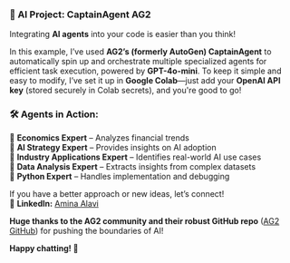 ### **🚀 AI Project: CaptainAgent AG2**  

Integrating **AI agents** into your code is easier than you think!  

In this example, I’ve used **AG2’s (formerly AutoGen) CaptainAgent** to automatically spin up and orchestrate multiple specialized agents for efficient task execution, powered by **GPT-4o-mini**. To keep it simple and easy to modify, I’ve set it up in **Google Colab**—just add your **OpenAI API key** (stored securely in Colab secrets), and you're good to go!  

### **🛠️ Agents in Action:**  
🔹 **Economics Expert** – Analyzes financial trends  
🔹 **AI Strategy Expert** – Provides insights on AI adoption  
🔹 **Industry Applications Expert** – Identifies real-world AI use cases  
🔹 **Data Analysis Expert** – Extracts insights from complex datasets  
🔹 **Python Expert** – Handles implementation and debugging  

If you have a better approach or new ideas, let’s connect!  
📌 **LinkedIn:** [Amina Alavi](https://www.linkedin.com/in/amina-alavi/)

**Huge thanks to the AG2 community and their robust GitHub repo** ([AG2 GitHub](https://github.com/ag2ai/ag2/tree/main)) for pushing the boundaries of AI!  

**Happy chatting! 🚀**  
